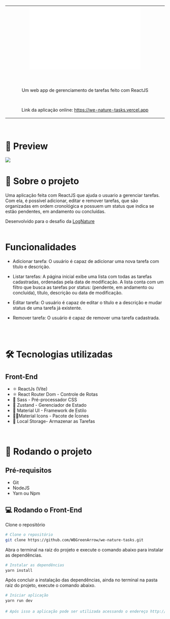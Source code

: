
<table align="center">
 
 <tr>
  
<td align="center" width="9999">
   
<img src="./we-nature-task-logo.png" style="display: block; margin: auto; width: 350px" alt="WeNature Task logo">

<br>

#

Um web app de gerenciamento de tarefas feito com ReactJS 
   
   <br>
   
   Link da aplicação online: <a href="https://we-nature-tasks.vercel.app">https://we-nature-tasks.vercel.app</a> 
   
</td>
 
 </tr>
 
</table>

<br>

# 🎨 Preview

<img src="./demo.gif">

<br>



# 📃 Sobre o projeto

Uma aplicação feita com ReactJS que ajuda o usuario a gerenciar tarefas. Com ela, é possível adicionar, editar e remover tarefas, que são organizadas em ordem cronológica e possuem um status que indica se estão pendentes, em andamento ou concluídas.


Desenvolvido para o desafio da <a href="https://www.lognature.com.br/">LogNature</a> 
<br>
<br>

# Funcionalidades

- Adicionar tarefa: O usuário é capaz de adicionar uma nova tarefa com título e descrição.

- Listar tarefas: A página inicial exibe uma lista com todas as tarefas cadastradas, ordenadas pela data de modificação. A lista conta com um filtro que busca as tarefas por status: (pendente, em andamento ou concluída), título, descrição ou data de modificação.

- Editar tarefa: O usuário é capaz de editar o título e a descrição e mudar status de uma tarefa já existente.

- Remover tarefa: O usuário é capaz de remover uma tarefa cadastrada.


<br><br>

# 🛠 Tecnologias utilizadas

## Front-End
-   ⚛ ReactJs (Vite)
-   ⚛ React Router Dom - Controle de Rotas
-   🌈 Sass - Pré-processador CSS
-  💠 Zustand - Gerenciador de Estado
-  🫧 Material  UI - Framework de Estilo
-  🧑‍🚀Material Icons - Pacote de Ícones
-   💾 Local Storage- Armazenar as Tarefas

<br>

# 🚀 Rodando o projeto

## Pré-requisitos
-   Git
-   NodeJS
-   Yarn ou Npm
    <br>

## 💻 Rodando o Front-End

Clone o repositório

```bash
# Clone o repositório
git clone https://github.com/WBGreenArrow/we-nature-tasks.git
```
Abra o terminal na raiz do projeto e execute o comando abaixo para instalar as dependências.

```bash
# Instalar as dependências
yarn install

```
Após concluir a instalação das dependências, ainda no terminal na pasta raiz do projeto, execute o comando abaixo.

```bash
# Iniciar aplicação
yarn run dev

# Após isso a aplicação pode ser utilizada acessando o endereço http://localhost:5173/
```
<br>


